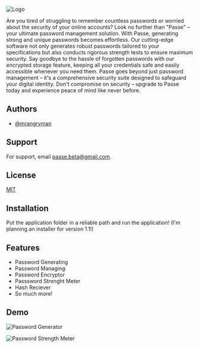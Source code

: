 ![Logo](https://i.ibb.co/cNH8yM1/logo.png)

Are you tired of struggling to remember countless passwords or worried about the security of your online accounts? Look no further than "Passe" – your ultimate password management solution. With Passe, generating strong and unique passwords becomes effortless. Our cutting-edge software not only generates robust passwords tailored to your specifications but also conducts rigorous strength tests to ensure maximum security. Say goodbye to the hassle of forgotten passwords with our encrypted storage feature, keeping all your credentials safe and easily accessible whenever you need them. Passe goes beyond just password management – it's a comprehensive security suite designed to safeguard your digital identity. Don't compromise on security – upgrade to Passe today and experience peace of mind like never before.

## Authors

- [@mrangryman](https://github.com/NotYourSamuel)


## Support

For support, email passe.beta@gmail.com.


## License

[MIT](https://choosealicense.com/licenses/mit/)


## Installation

Put the application folder in a reliable path and run the application! 
(I'm planning an installer for version 1.1!)

## Features

- Password Generating
- Password Managing
- Password Encryptor
- Passsword Strenght Meter
- Hash Reciever
- So much more!

## Demo

![Password Generator](https://i.ibb.co/CKJD6Px/Screenshot-2024-06-13-162519.png)

![Password Strength Meter](https://i.ibb.co/vJ6ww6s/Screenshot-2024-06-13-162719-2.png)

